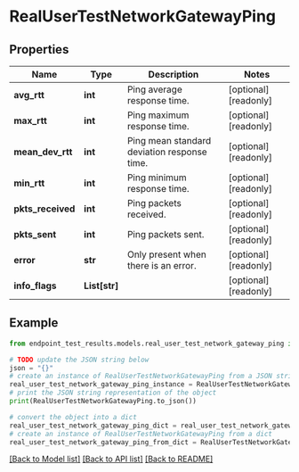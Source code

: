 # RealUserTestNetworkGatewayPing


## Properties

Name | Type | Description | Notes
------------ | ------------- | ------------- | -------------
**avg_rtt** | **int** | Ping average response time. | [optional] [readonly] 
**max_rtt** | **int** | Ping maximum response time. | [optional] [readonly] 
**mean_dev_rtt** | **int** | Ping mean standard deviation response time. | [optional] [readonly] 
**min_rtt** | **int** | Ping minimum response time. | [optional] [readonly] 
**pkts_received** | **int** | Ping packets received. | [optional] [readonly] 
**pkts_sent** | **int** | Ping packets sent. | [optional] [readonly] 
**error** | **str** | Only present when there is an error. | [optional] [readonly] 
**info_flags** | **List[str]** |  | [optional] [readonly] 

## Example

```python
from endpoint_test_results.models.real_user_test_network_gateway_ping import RealUserTestNetworkGatewayPing

# TODO update the JSON string below
json = "{}"
# create an instance of RealUserTestNetworkGatewayPing from a JSON string
real_user_test_network_gateway_ping_instance = RealUserTestNetworkGatewayPing.from_json(json)
# print the JSON string representation of the object
print(RealUserTestNetworkGatewayPing.to_json())

# convert the object into a dict
real_user_test_network_gateway_ping_dict = real_user_test_network_gateway_ping_instance.to_dict()
# create an instance of RealUserTestNetworkGatewayPing from a dict
real_user_test_network_gateway_ping_from_dict = RealUserTestNetworkGatewayPing.from_dict(real_user_test_network_gateway_ping_dict)
```
[[Back to Model list]](../README.md#documentation-for-models) [[Back to API list]](../README.md#documentation-for-api-endpoints) [[Back to README]](../README.md)


